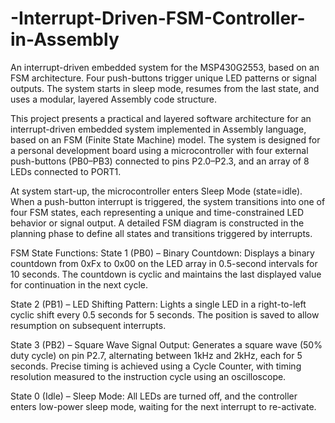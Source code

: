 # -Interrupt-Driven-FSM-Controller-in-Assembly
An interrupt-driven embedded system for the MSP430G2553, based on an FSM architecture. Four push-buttons trigger unique LED patterns or signal outputs. The system starts in sleep mode, resumes from the last state, and uses a modular, layered Assembly code structure.

This project presents a practical and layered software architecture for an interrupt-driven embedded system implemented in Assembly language, based on an FSM (Finite State Machine) model. The system is designed for a personal development board using a microcontroller with four external push-buttons (PB0–PB3) connected to pins P2.0–P2.3, and an array of 8 LEDs connected to PORT1.

At system start-up, the microcontroller enters Sleep Mode (state=idle). When a push-button interrupt is triggered, the system transitions into one of four FSM states, each representing a unique and time-constrained LED behavior or signal output. A detailed FSM diagram is constructed in the planning phase to define all states and transitions triggered by interrupts.

FSM State Functions:
State 1 (PB0) – Binary Countdown:
Displays a binary countdown from 0xFx to 0x00 on the LED array in 0.5-second intervals for 10 seconds. The countdown is cyclic and maintains the last displayed value for continuation in the next cycle.

State 2 (PB1) – LED Shifting Pattern:
Lights a single LED in a right-to-left cyclic shift every 0.5 seconds for 5 seconds. The position is saved to allow resumption on subsequent interrupts.

State 3 (PB2) – Square Wave Signal Output:
Generates a square wave (50% duty cycle) on pin P2.7, alternating between 1kHz and 2kHz, each for 5 seconds. Precise timing is achieved using a Cycle Counter, with timing resolution measured to the instruction cycle using an oscilloscope.

State 0 (Idle) – Sleep Mode:
All LEDs are turned off, and the controller enters low-power sleep mode, waiting for the next interrupt to re-activate.
